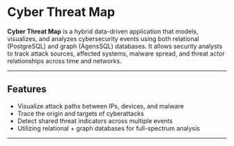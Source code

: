 # Cyber Threat Map

**Cyber Threat Map** is a hybrid data-driven application that models, visualizes, and analyzes cybersecurity events using both relational (PostgreSQL) and graph (AgensSQL) databases. It allows security analysts to track attack sources, affected systems, malware spread, and threat actor relationships across time and networks.

---

## Features

- Visualize attack paths between IPs, devices, and malware
- Trace the origin and targets of cyberattacks
- Detect shared threat indicators across multiple events
- Utilizing relational + graph databases for full-spectrum analysis

---